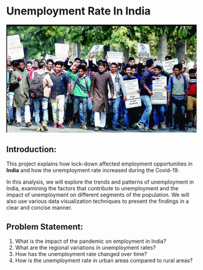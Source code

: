 # Unemployment Rate In India

![](Image2.png)

## Introduction:

This project explains how lock-down affected employment opportunities in **India** and how the unemployment rate increased during the Covid-19.

In this analysis, we will explore the trends and patterns of unemployment in India, examining the factors that contribute to unemployment and the impact of unemployment on different segments of the population. We will also use various data visualization techniques to present the findings in a clear and concise manner. 

## Problem Statement:

1.	What is the impact of the pandemic on employment in India?
2.	What are the regional variations in unemployment rates?
3.	How has the unemployment rate changed over time?
4.	How is the unemployment rate in urban areas compared to rural areas?


